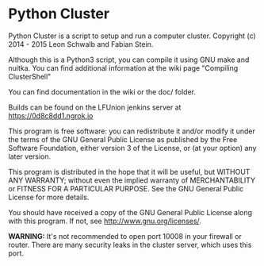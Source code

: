 Python Cluster
==============

Python Cluster is a script to setup and run a computer cluster.
Copyright (c) 2014 - 2015 Leon Schwalb and Fabian Stein.

Although this is a Python3 script, you can compile it using GNU make and nuitka. You can find additional information at 
the wiki page "Compiling ClusterShell"

You can find documentation in the wiki or the doc/ folder.

Builds can be found on the LFUnion jenkins server at https://0d8c8dd1.ngrok.io

This program is free software: you can redistribute it and/or modify
it under the terms of the GNU General Public License as published by
the Free Software Foundation, either version 3 of the License, or
(at your option) any later version.

This program is distributed in the hope that it will be useful,
but WITHOUT ANY WARRANTY; without even the implied warranty of
MERCHANTABILITY or FITNESS FOR A PARTICULAR PURPOSE.  See the
GNU General Public License for more details.

You should have received a copy of the GNU General Public License
along with this program.  If not, see http://www.gnu.org/licenses/.


**WARNING:**
It's not recommended to open port 10008 in your firewall or router.
There are many security leaks in the cluster server, which uses this port. 

